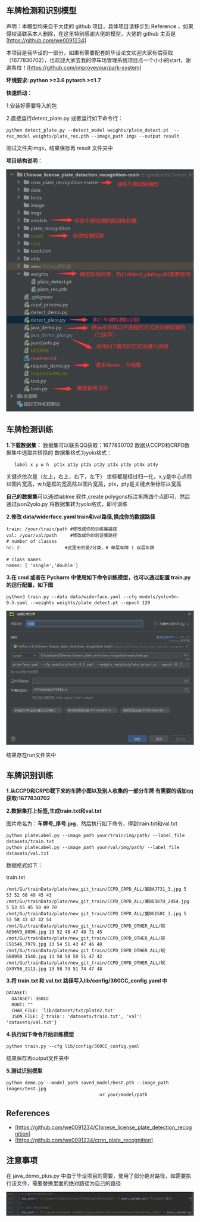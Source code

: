 ## **车牌检测和识别模型**

声明：本模型均来自于大佬的 github 项目，具体项目请移步到 Reference ，如果侵权请联系本人删除，在这里特别感谢大佬的模型，大佬的 github 主页是[https://github.com/we0091234]

本项目是我毕设的一部分，如果有需要配套的毕设论文欢迎大家有偿获取（1677830702），也欢迎大家去我的停车场管理系统项目点一个小小的start，谢谢各位！[https://github.com/improveyour/park-system]



**环境要求: python >=3.6  pytorch >=1.7**

**快速启动**：

1.安装好需要导入的包

2.直接运行detect_plate.py 或者运行如下命令行：

```
python detect_plate.py --detect_model weights/plate_detect.pt  --rec_model weights/plate_rec.pth --image_path imgs --output result
```

测试文件夹imgs，结果保存再 result 文件夹中

**项目结构说明**：



![QQ截图20240610134237](readme.assets/QQ截图20240610134237.png)



## **车牌检测训练**

**1.下载数据集：**  数据集可以联系QQ获取：1677830702
数据从CCPD和CRPD数据集中选取并转换的
   数据集格式为yolo格式：

```
   label x y w h  pt1x pt1y pt2x pt2y pt3x pt3y pt4x pt4y
```

   关键点依次是（左上，右上，右下，左下）
   坐标都是经过归一化，x,y是中心点除以图片宽高，w,h是框的宽高除以图片宽高，ptx，pty是关键点坐标除以宽高

   **自己的数据集**可以通过lablme 软件,create polygons标注车牌四个点即可，然后通过json2yolo.py 将数据集转为yolo格式，即可训练

**2.修改 data/widerface.yaml    train和val路径,换成你的数据路径**

```
train: /your/train/path #修改成你的训练集路径
val: /your/val/path     #修改成你的验证集路径
# number of classes
nc: 2                 #这里用的是2分类，0 单层车牌 1 双层车牌

# class names
names: [ 'single','double']

```

**3.在 cmd 或者在 Pycharm 中使用如下命令训练模型，也可以通过配置 train.py 的运行配置，如下图**

```
python3 train.py --data data/widerface.yaml --cfg models/yolov5n-0.5.yaml --weights weights/plate_detect.pt --epoch 120
```

![QQ截图20240610140103](readme.assets/QQ截图20240610140103.png)

结果存在run文件夹中



## **车牌识别训练**

**1.从CCPD和CRPD截下来的车牌小图以及别人收集的一部分车牌 有需要的话加qq获取:1677830702**

**2.数据集打上标签,生成train.txt和val.txt**

图片命名为：**车牌号_序号.jpg**，然后执行如下命令，得到train.txt和val.txt

```
python plateLabel.py --image_path your/train/img/path/ --label_file datasets/train.txt
python plateLabel.py --image_path your/val/img/path/ --label_file datasets/val.txt
```

数据格式如下：

train.txt

```
/mnt/Gu/trainData/plate/new_git_train/CCPD_CRPD_ALL/冀BAJ731_3.jpg 5 53 52 60 49 45 43 
/mnt/Gu/trainData/plate/new_git_train/CCPD_CRPD_ALL/冀BD387U_2454.jpg 5 53 55 45 50 49 70 
/mnt/Gu/trainData/plate/new_git_train/CCPD_CRPD_ALL/冀BG150C_3.jpg 5 53 58 43 47 42 54 
/mnt/Gu/trainData/plate/new_git_train/CCPD_CRPD_OTHER_ALL/皖A656V3_8090.jpg 13 52 48 47 48 71 45 
/mnt/Gu/trainData/plate/new_git_train/CCPD_CRPD_OTHER_ALL/皖C91546_7979.jpg 13 54 51 43 47 46 48 
/mnt/Gu/trainData/plate/new_git_train/CCPD_CRPD_OTHER_ALL/皖G88950_1540.jpg 13 58 50 50 51 47 42 
/mnt/Gu/trainData/plate/new_git_train/CCPD_CRPD_OTHER_ALL/皖GX9Y56_2113.jpg 13 58 73 51 74 47 48 
```

**3.将 train.txt  和 val.txt 路径写入lib/config/360CC_config.yaml 中**

```
DATASET:
  DATASET: 360CC
  ROOT: ""
  CHAR_FILE: 'lib/dataset/txt/plate2.txt'
  JSON_FILE: {'train': 'datasets/train.txt', 'val': 'datasets/val.txt'}
```

**4.执行如下命令开始训练模型**

```
python train.py --cfg lib/config/360CC_config.yaml
```

结果保存再output文件夹中

**5.测试识别模型**

```
python demo.py --model_path saved_model/best.pth --image_path images/test.jpg
                                   or your/model/path
```

## References

- [https://github.com/we0091234/Chinese_license_plate_detection_recognition]
- [https://github.com/we0091234/crnn_plate_recognition]

## 注意事项

在 java_demo_plus.py  中由于毕设项目的需要，使用了部分绝对路径，如需要执行该文件，需要替换里面的绝对路径为自己的路径

![QQ截图20240610142211](readme.assets/QQ截图20240610142211.png)

